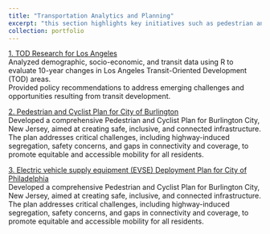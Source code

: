 ```yaml
---
title: "Transportation Analytics and Planning"
excerpt: "this section highlights key initiatives such as pedestrian and cyclist infrastructure planning, transit-oriented development research, electric vehicle deployment strategies, bike-sharing system analysis, and bus stop optimization using spatial methodologies. Each project demonstrates expertise in integrating data-driven insights with sustainable transportation solutions to address urban mobility challenges.<br/><img src='/images/Transp_Profile.png'>"
collection: portfolio
---
```



[1. TOD Research for Los Angeles](../files/TOD_Policy_ZiyiGuo.html "1. TOD Research of Los Angeles")<br>
Analyzed demographic, socio-economic, and transit data using R to evaluate 10-year changes in Los Angeles Transit-Oriented Development (TOD) areas.<br>
Provided policy recommendations to address emerging challenges and opportunities resulting from transit development.

[2. Pedestrian and Cyclist Plan for City of Burlington](../files/WorkingSample_CirculationPlanning.pdf "2. Pedestrian and Cyclist Plan for City of Burlington")<br>
Developed a comprehensive Pedestrian and Cyclist Plan for Burlington City, New Jersey, aimed at creating safe, inclusive, and connected infrastructure. The plan addresses critical challenges, including highway-induced segregation, safety concerns, and gaps in connectivity and coverage, to promote equitable and accessible mobility for all residents.

[3. Electric vehicle supply equipment (EVSE) Deployment Plan for City of Philadelphia](../files/WorkingSample_CirculationPlanning.pdf "3. Electric vehicle supply equipment (EVSE) Deployment Plan for City of Philadelphia")<br>
Developed a comprehensive Pedestrian and Cyclist Plan for Burlington City, New Jersey, aimed at creating safe, inclusive, and connected infrastructure. The plan addresses critical challenges, including highway-induced segregation, safety concerns, and gaps in connectivity and coverage, to promote equitable and accessible mobility for all residents.
